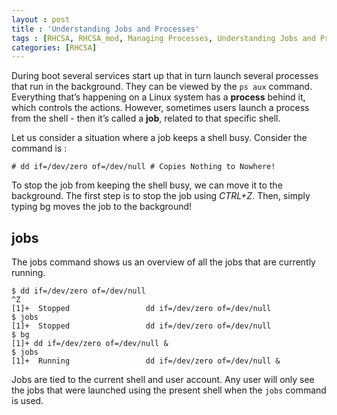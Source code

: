 ```yaml
---
layout : post
title : 'Understanding Jobs and Processes'
tags : [RHCSA, RHCSA_mod, Managing Processes, Understanding Jobs and Processes]
categories: [RHCSA]
---
```



During boot several services start up that in turn launch several
processes that run in the background. They can be viewed by the `ps aux`
command. Everything that’s happening on a Linux system has a **process**
behind it, which controls the actions. However, sometimes users launch a
process from the shell - then it’s called a **job**, related to that
specific shell.

Let us consider a situation where a job keeps a shell busy. Consider the
command is :

``` console
# dd if=/dev/zero of=/dev/null # Copies Nothing to Nowhere!
```

To stop the job from keeping the shell busy, we can move it to the
background. The first step is to stop the job using *CTRL+Z*. Then,
simply typing bg moves the job to the background\!

## jobs

The jobs command shows us an overview of all the jobs that are currently
running.

``` console
$ dd if=/dev/zero of=/dev/null
^Z
[1]+  Stopped                 dd if=/dev/zero of=/dev/null
$ jobs
[1]+  Stopped                 dd if=/dev/zero of=/dev/null
$ bg
[1]+ dd if=/dev/zero of=/dev/null &
$ jobs
[1]+  Running                 dd if=/dev/zero of=/dev/null &
```

Jobs are tied to the current shell and user account. Any user will only
see the jobs that were launched using the present shell when the `jobs`
command is used.
